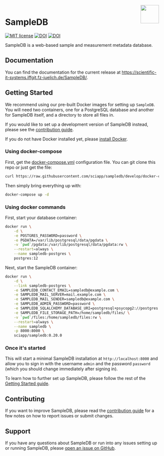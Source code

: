 <img src="https://raw.githubusercontent.com/sciapp/sampledb/develop/docs/static/img/logo.svg" align="right" width="60" height="60" />

# SampleDB

[![MIT license](https://img.shields.io/badge/license-MIT-blue.svg)](LICENSE)
[![DOI](https://zenodo.org/badge/221237572.svg)](https://zenodo.org/badge/latestdoi/221237572)
[![DOI](https://joss.theoj.org/papers/10.21105/joss.02107/status.svg)](https://doi.org/10.21105/joss.02107)

SampleDB is a web-based sample and measurement metadata database.

## Documentation

You can find the documentation for the current release at https://scientific-it-systems.iffgit.fz-juelich.de/SampleDB/.

## Getting Started

We recommend using our pre-built Docker images for setting up `SampleDB`. You will need two containers, one for a PostgreSQL database and another for SampleDB itself, and a directory to store all files in.

If you would like to set up a development version of SampleDB instead, please see the [contribution guide](https://github.com/sciapp/sampledb/blob/develop/CONTRIBUTING.md).

If you do not have Docker installed yet, please [install Docker](https://docs.docker.com/engine/install/).

### Using docker-compose

First, get the [docker-compose.yml](https://raw.githubusercontent.com/sciapp/sampledb/develop/docker-compose.yml) configuration file. You can git clone this repo or just get the file:

```bash
curl https://raw.githubusercontent.com/sciapp/sampledb/develop/docker-compose.yml.dist --output docker-compose.yml
```

Then simply bring everything up with:

```bash
docker-compose up -d
```

### Using docker commands

First, start your database container:

```bash
docker run \
    -d \
    -e POSTGRES_PASSWORD=password \
    -e PGDATA=/var/lib/postgresql/data/pgdata \
    -v `pwd`/pgdata:/var/lib/postgresql/data/pgdata:rw \
    --restart=always \
    --name sampledb-postgres \
    postgres:12
```

Next, start the SampleDB container:

```bash
docker run \
    -d \
    --link sampledb-postgres \
    -e SAMPLEDB_CONTACT_EMAIL=sampledb@example.com \
    -e SAMPLEDB_MAIL_SERVER=mail.example.com \
    -e SAMPLEDB_MAIL_SENDER=sampledb@example.com \
    -e SAMPLEDB_ADMIN_PASSWORD=password \
    -e SAMPLEDB_SQLALCHEMY_DATABASE_URI=postgresql+psycopg2://postgres:password@sampledb-postgres:5432/postgres \
    -e SAMPLEDB_FILE_STORAGE_PATH=/home/sampledb/files/ \
    -v `pwd`/files:/home/sampledb/files:rw \
    --restart=always \
    --name sampledb \
    -p 8000:8000 \
    sciapp/sampledb:0.20.0
```

### Once it's started

This will start a minimal SampleDB installation at `http://localhost:8000` and allow you to sign in with the username `admin` and the password `password` (which you should change immediately after signing in).

To learn how to further set up SampleDB, please follow the rest of the [Getting Started guide](https://scientific-it-systems.iffgit.fz-juelich.de/SampleDB/administrator_guide/getting_started.html).

## Contributing

If you want to improve SampleDB, please read the [contribution guide](https://github.com/sciapp/sampledb/blob/develop/CONTRIBUTING.md) for a few notes on how to report issues or submit changes.

## Support

If you have any questions about SampleDB or run into any issues setting up or running SampleDB, please [open an issue on GitHub](https://github.com/sciapp/sampledb/issues/new).
